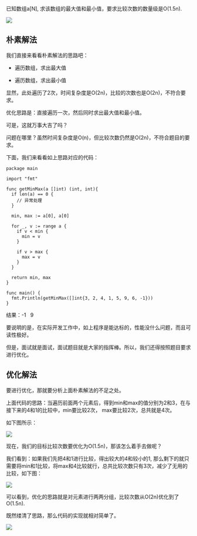 已知数组a[N], 求该数组的最大值和最小值，要求比较次数的数量级是O(1.5n).

![](https://upload-images.jianshu.io/upload_images/6943526-99817574ab5a4c20.jpg?imageMogr2/auto-orient/strip%7CimageView2/2/w/1240)

## 朴素解法

我们直接来看看朴素解法的思路吧：

*   遍历数组，求出最大值 

*   遍历数组，求出最小值

显然，此处遍历了2次，时间复杂度是O(2n)，比较的次数也是O(2n)，不符合要求。

 优化思路是：直接遍历一次，然后同时求出最大值和最小值。

可是，这就万事大吉了吗？

问题在哪里？虽然时间复杂度是O(n)，但比较次数仍然是O(2n)，不符合题目的要求。

下面，我们来看看如上思路对应的代码：

```
package main

import "fmt"

func getMinMax(a []int) (int, int){
  if len(a) == 0 {
    // 异常处理
  }

  min, max := a[0], a[0]

  for _, v := range a {
    if v < min {
      min = v
    }

    if v > max {
      max = v
    }
  }

  return min, max
}

func main() {
  fmt.Println(getMinMax([]int{3, 2, 4, 1, 5, 9, 6, -1}))
}
```

结果：-1   9

要说明的是，在实际开发工作中，如上程序是能达标的，性能没什么问题，而且可读性极好。

但是，面试就是面试，面试题目就是大家的指挥棒。所以，我们还得按照题目要求进行优化。

## 优化解法

要进行优化，那就要分析上面朴素解法的不足之处。

上面代码的思路：当遍历前面两个元素后，得到min和max的值分别为2和3，在与接下来的4和1的比较中，min要比较2次， max要比较2次，总共就是4次。

如下图所示：

![](https://upload-images.jianshu.io/upload_images/6943526-b38790aad267c1b3?imageMogr2/auto-orient/strip%7CimageView2/2/w/1240)

现在，我们的目标比较次数要优化为O(1.5n)，那该怎么着手去做呢？

我们看到：如果我们先把4和1进行比较，得出较大的4和较小的1, 那么剩下的就只需要将min和1比较，将max和4比较就行，总共比较次数只有3次，减少了无用的比较，如下图：

![](https://upload-images.jianshu.io/upload_images/6943526-3612217b3dad9092?imageMogr2/auto-orient/strip%7CimageView2/2/w/1240)

可以看到，优化的思路就是对元素进行两两分组，比较次数从O(2n)优化到了O(1.5n).

既然缕清了思路，那么代码的实现就相对简单了。

![](https://upload-images.jianshu.io/upload_images/6943526-34e55f3e0e0b9480.gif?imageMogr2/auto-orient/strip)

